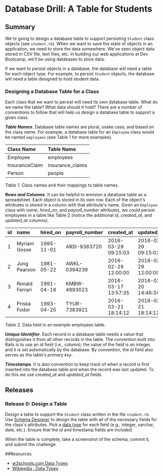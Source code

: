 # Database Drill: A Table for Students 
 

## Summary
We're going to design a database table to support persisting `Student` class objects (see `student.rb`).  When we want to save the state of objects in an application, we need to store the data somewhere.  We've seen object data stored in CSV file, text files, etc.  In building our web applications at Dev Bootcamp, we'll be using databases to store data.

If we want to persist objects in a database, the database will need a table for each object type.  For example, to persist `Student` objects, the database will need a table designed to hold student data.


### Designing a Database Table for a Class
Each class that we want to persist will need its own database table.  What do we name the table?  What data should it hold?  There are a number of conventions to follow that will help us design a database table to support a given class.

***Table Names***.  Database table names are plural, snake case, and based on the class name.  For example, a database table for an `Employee` class would be named `employees` (see Table 1 for more examples).

| Class Name     | Table Name       |
| :------------- | :---------       |
| Employee       | employees        |
| InsuranceClaim | insurance_claims |
| Person         | people           |

*Table 1*.  Class names and their mappings to table names.

***Rows and Columns***.  It can be helpful to envision a database table as a spreadsheet.  Each object is stored in its own row.  Each of the object's attributes is stored in a column with that attribute's name.  Given an `Employee` class with *name*, *hired_on*, and *payroll_number* attributes, we could persist employees in a table like Table 2 (notice the additional *id*, *created_at*, and *updated_at* columns).

| id  | name           | hired_on   | payroll_number | created_at          | updated_at          |
| :-- | :------------- | :--------- | :------------- | :------------------ | :------------------ |
| 1   | Myriam Gosse   | 1995-11-01 | ARSI-9383720   | 2016-03-29 09:15:03 | 2016-03-29 09:15:03 |
| 2   | Jung Pearson   | 1981-05-22 | AWKL-0394239   | 2016-02-29 12:00:00 | 2016-02-29 12:00:00 |
| 3   | Ronald Ferrari | 1991-04-18 | KMBW-4893023   | 2016-03-17 13:57:35 | 2016-03-20 14:46:34 |
| 4   | Priska Fodor   | 1993-04-20 | TYUR-7383921   | 2016-03-21 18:14:12 | 2016-03-21 18:14:12 |

*Table 2*.  Data held in an example employees table.


***Unique Identifier***.  Each record in a database table needs a value that distinguishes it from all other records in the table.  The convention built into Rails is to use an *id* field (i.e., column); the value of the field is an integer, and it is set automatically by the database.  By convention, the *id* field also serves as the table's *primary key*.


***Timestamps***.  It is also convention to keep track of when a record is first inserted into the database table and when the record was last updated.  To do this we use *created_at* and *updated_at* fields.


## Releases
### Release 0: Design a Table
Design a table to support the `Student` class written in the file `student.rb`.  Use [Schema Designer](https://schemadesigner.devbootcamp.com/) to design the table with all of the necessary fields for the class's attributes.  Pick a [data type](http://www.w3schools.com/sql/sql_datatypes_general.asp) for each field (e.g., integer, varchar, date, etc.).  Ensure that the *id* and timestamp fields are included.

When the table is complete, take a screenshot of the schema, commit it, and submit the challenge.





##Resources

* [w3schools.com Data Types](http://www.w3schools.com/sql/sql_datatypes.asp)
* [Wikipedia : Data Types](http://en.wikipedia.org/wiki/SQL#Data_types)
